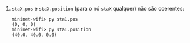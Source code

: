 1. `staX.pos` e `staX.position` (para o nó `staX` qualquer) não são coerentes:
    ```
    mininet-wifi> py sta1.pos
    (0, 0, 0)
    mininet-wifi> py sta1.position
    (40.0, 40.0, 0.0)
    ```